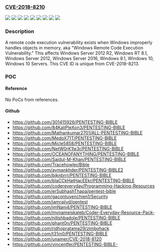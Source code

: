 ### [CVE-2018-8210](https://cve.mitre.org/cgi-bin/cvename.cgi?name=CVE-2018-8210)
![](https://img.shields.io/static/v1?label=Product&message=Windows%2010%20Servers&color=blue)
![](https://img.shields.io/static/v1?label=Product&message=Windows%2010&color=blue)
![](https://img.shields.io/static/v1?label=Product&message=Windows%208.1&color=blue)
![](https://img.shields.io/static/v1?label=Product&message=Windows%20RT%208.1&color=blue)
![](https://img.shields.io/static/v1?label=Product&message=Windows%20Server%202012%20R2&color=blue)
![](https://img.shields.io/static/v1?label=Product&message=Windows%20Server%202012&color=blue)
![](https://img.shields.io/static/v1?label=Product&message=Windows%20Server%202016&color=blue)
![](https://img.shields.io/static/v1?label=Version&message=n%2Fa&color=blue)
![](https://img.shields.io/static/v1?label=Vulnerability&message=Remote%20Code%20Execution&color=brighgreen)

### Description

A remote code execution vulnerability exists when Windows improperly handles objects in memory, aka "Windows Remote Code Execution Vulnerability." This affects Windows Server 2012 R2, Windows RT 8.1, Windows Server 2012, Windows Server 2016, Windows 8.1, Windows 10, Windows 10 Servers. This CVE ID is unique from CVE-2018-8213.

### POC

#### Reference
No PoCs from references.

#### Github
- https://github.com/301415926/PENTESTING-BIBLE
- https://github.com/84KaliPleXon3/PENTESTING-BIBLE
- https://github.com/Mathankumar2701/ALL-PENTESTING-BIBLE
- https://github.com/MedoX71T/PENTESTING-BIBLE
- https://github.com/Micle5858/PENTESTING-BIBLE
- https://github.com/NetW0rK1le3r/PENTESTING-BIBLE
- https://github.com/OCEANOFANYTHING/PENTESTING-BIBLE
- https://github.com/Saidul-M-Khan/PENTESTING-BIBLE
- https://github.com/Tracehowler/Bible
- https://github.com/aymankhder/PENTESTING-BIBLE2
- https://github.com/bjknbrrr/PENTESTING-BIBLE
- https://github.com/blaCCkHatHacEEkr/PENTESTING-BIBLE
- https://github.com/codereveryday/Programming-Hacking-Resources
- https://github.com/erSubhashThapa/pentest-bible
- https://github.com/gacontuyenchien1/Security
- https://github.com/iamrajivd/pentest
- https://github.com/imNani4/PENTESTING-BIBLE
- https://github.com/mynameiskaleb/Coder-Everyday-Resource-Pack-
- https://github.com/nitishbadole/PENTESTING-BIBLE
- https://github.com/phant0n/PENTESTING-BIBLE
- https://github.com/ridhopratama29/zimbohack
- https://github.com/t31m0/PENTESTING-BIBLE
- https://github.com/unamer/CVE-2018-8120
- https://github.com/vincentfer/PENTESTING-BIBLE-

